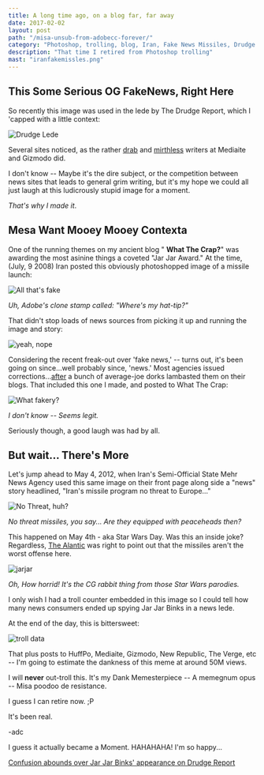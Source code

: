 ```yaml
---
title: A long time ago, on a blog far, far away
date: 2017-02-02
layout: post
path: "/misa-unsub-from-adobecc-forever/"
category: "Photoshop, trolling, blog, Iran, Fake News Missiles, Drudge Report, JarJ ar Binks"
description: "That time I retired from Photoshop trolling"
mast: "iranfakemissles.png"
---
```


## This Some Serious OG FakeNews, Right Here

So recently this image was used in the lede by The Drudge Report, which I 'capped with a little context:

![Drudge Lede](./drudgelede.png)

Several sites noticed, as the rather [drab](http://www.mediaite.com/online/drudge-report-uses-photo-of-jar-jar-binks-to-lead-into-story-about-iran/) and [mirthless](http://gizmodo.com/drudge-report-stokes-iran-fears-with-fake-missile-photo-1791918585) writers at Mediaite and Gizmodo did.

I don't know -- Maybe it's the dire subject, or the competition between news sites that leads to general grim writing, but it's my hope we could all just laugh at this ludicrously stupid image for a moment.

_That's why I made it_.  

## Mesa Want Mooey Mooey Contexta

One of the running themes on my ancient blog " **What The Crap?**" was awarding the most asinine things a coveted "Jar Jar Award." At the time, (July, 9 2008) Iran posted this obviously photoshopped image of a missile launch:

![All that's fake](./0709-lede-IRAN.jpg)

*Uh, Adobe's clone stamp called: "Where's my hat-tip?"*

That didn't stop loads of news sources from picking it up and running the image and story:

![yeah, nope](./ishot-22.jpg)

Considering the recent freak-out over 'fake news,' -- turns out, it's been going on since...well probably since, 'news.'  Most agencies issued corrections...[after](https://thelede.blogs.nytimes.com/2008/07/10/in-an-iranian-image-a-missile-too-many/) a bunch of average-joe dorks lambasted them on their blogs. That included this one I made, and posted to What The Crap:

![What fakery?](./iranfakemissles.png)

*I don't know -- Seems legit.* 

Seriously though, a good laugh was had by all.

## But wait... There's More

Let's jump ahead to May 4, 2012, when Iran's Semi-Official State Mehr News Agency used this same image on their front page along side a "news" story headlined, "Iran's missile program no threat to Europe..."

![No Threat, huh?](./mehrhome.jpg)

*No threat missiles, you say... Are they equipped with peaceheads then?* 

This happened on May 4th - aka Star Wars Day. Was this an inside joke? 
Regardless, [The Alantic](https://www.theatlantic.com/international/archive/2012/05/busted-irans-jarring-photoshopped-missile-test-image/328453/) was right to point out that the missiles aren't the worst offense here.

![jarjar](./jarjarenlarge.png)

*Oh, How horrid! It's the CG rabbit thing from those Star Wars parodies.*

I only wish I had a troll counter embedded in this image so I could tell how many news consumers ended up spying Jar Jar Binks in a news lede. 

At the end of the day, this is bittersweet:
 
![troll data](./drudgevisits020217.png)

That plus posts to HuffPo, Mediaite, Gizmodo, New Republic, The Verge, etc -- I'm going to estimate the dankness of this meme at around 50M views.

I will **never** out-troll this. 
It's my Dank Memesterpiece -- A memegnum opus -- Misa poodoo de resistance. 

I guess I can retire now. ;P

It's been real. 

-adc

I guess it actually became a Moment. HAHAHAHA! I'm so happy...

<a class="twitter-moment" href="https://twitter.com/i/moments/827207814984638467">Confusion abounds over Jar Jar Binks&#39; appearance on Drudge Report</a> <script async src="//platform.twitter.com/widgets.js" charset="utf-8"></script>
